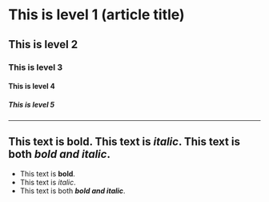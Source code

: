 # This is level 1 (article title)
## This is level 2
### This is level 3
#### This is level 4
##### This is level 5
----------------------------------------
   This text is **bold**.
   This text is *italic*.
   This text is both ***bold and italic***.
----------------------------------------
  * This text is **bold**.
  * This text is *italic*.
  * This text is both ***bold and italic***.
